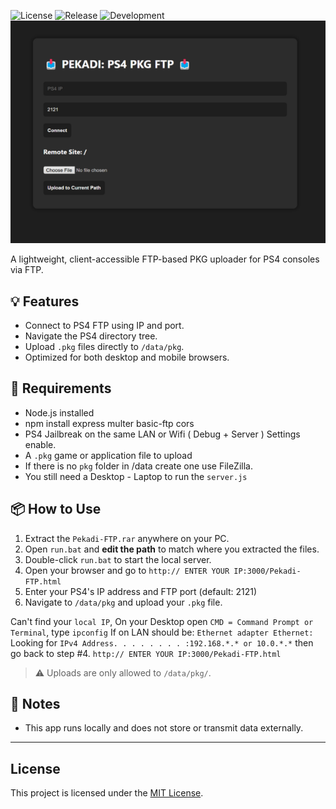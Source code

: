 ![License](https://img.shields.io/badge/License-MIT-blue) ![Release](https://img.shields.io/badge/Release-1.0-blue) ![Development](https://img.shields.io/badge/Development-1.0-blue.svg)
![banners](https://github.com/Pekadii/Pekadi-FTP/blob/main/Pekadi-PKG.png)

A lightweight, client-accessible FTP-based PKG uploader for PS4 consoles via FTP.

## 💡 Features
- Connect to PS4 FTP using IP and port.
- Navigate the PS4 directory tree.
- Upload `.pkg` files directly to `/data/pkg`.
- Optimized for both desktop and mobile browsers.


## 🚀 Requirements
- Node.js installed
- npm install express multer basic-ftp cors
- PS4 Jailbreak on the same LAN or Wifi ( Debug + Server ) Settings enable.
- A `.pkg` game or application file to upload
- If there is no `pkg` folder in /data create one use FileZilla.
- You still need a Desktop - Laptop to run the `server.js`

## 📦 How to Use

1. Extract the `Pekadi-FTP.rar` anywhere on your PC.
2. Open `run.bat` and **edit the path** to match where you extracted the files.
3. Double-click `run.bat` to start the local server.
4. Open your browser and go to `http:// ENTER YOUR IP:3000/Pekadi-FTP.html`
5. Enter your PS4's IP address and FTP port (default: 2121)
6. Navigate to `/data/pkg` and upload your `.pkg` file.

Can't find your `local IP`, On your Desktop open `CMD = Command Prompt or Terminal`, type `ipconfig` If on LAN should be: `Ethernet adapter Ethernet:`
Looking for `IPv4 Address. . . . . . . . :192.168.*.* or 10.0.*.*` then go back to step #4. `http:// ENTER YOUR IP:3000/Pekadi-FTP.html`

> ⚠️ Uploads are only allowed to `/data/pkg/`.

## 🔐 Notes
- This app runs locally and does not store or transmit data externally.

---

## License
This project is licensed under the [MIT License](LICENSE).
